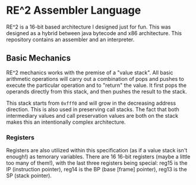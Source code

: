 # RE^2 Assembler Language

RE^2 is a 16-bit based architecture I designed just for fun. This was designed as a 
hybrid between java bytecode and x86 architecture. This repository contains an 
assembler and an interpreter.

## Basic Mechanics
RE^2 mechanics works with the premise of a "value stack". All basic arithmetic 
operations will carry out a combination of pops and pushes to execute the particular
operation and to "return" the value. It first pops the operands directly from this 
stack, and then pushes the result to the stack. 

This stack starts from `0xfff0` and will grow in the decreasing address direction.
This is also used in preserving call stacks. The fact that both intermediary values
and call preservation values are both on the stack makes this an intentionally complex
architecture. 

### Registers
Registers are also utilized within this specification (as if a value stack isn't 
enough!) as temorary variables. There are 16 16-bit registers (maybe a little too 
many of them!), with the last three registers being special: reg15 is the IP 
(instruction pointer), reg14 is the BP (base [frame] pointer), reg13 is the SP
(stack pointer). 
